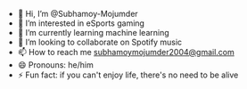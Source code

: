 - 👋 Hi, I’m @Subhamoy-Mojumder
- 👀 I’m interested in eSports gaming 
- 🌱 I’m currently learning machine learning 
- 💞️ I’m looking to collaborate on Spotify music
- 📫 How to reach me subhamoymojumder2004@gmail.com
- 😄 Pronouns: he/him
- ⚡ Fun fact: if you can't enjoy life, there's no need to be alive 

<!---
Subhamoy-Mojumder/Subhamoy-Mojumder is a ✨ special ✨ repository because its `README.md` (this file) appears on your GitHub profile.
You can click the Preview link to take a look at your changes.
--->
